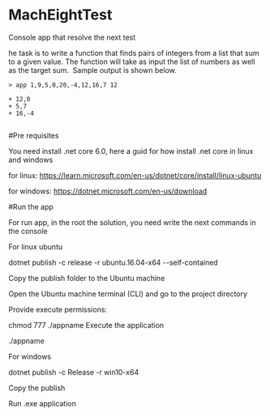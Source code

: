 # MachEightTest

Console app that resolve the next test

he task is to write a function that finds pairs of integers from a list that
sum to a given value. The function will take as input the list of numbers as
well as the target sum.
​
Sample output is shown below.
```
> app 1,9,5,0,20,-4,12,16,7 12
​
+ 12,0
+ 5,7
+ 16,-4
​
```


#Pre requisites

You need install .net core 6.0, here a guid for how install .net core in linux and windows

for linux:
https://learn.microsoft.com/en-us/dotnet/core/install/linux-ubuntu

for windows:
https://dotnet.microsoft.com/en-us/download


#Run the app

For run app, in the root the solution, you need write the next commands in the console


For linux ubuntu 

dotnet publish -c release -r ubuntu.16.04-x64 --self-contained

Copy the publish folder to the Ubuntu machine

Open the Ubuntu machine terminal (CLI) and go to the project directory

Provide execute permissions:

chmod 777 ./appname
Execute the application

./appname

For windows

dotnet publish -c Release -r win10-x64

Copy the publish

Run .exe application



